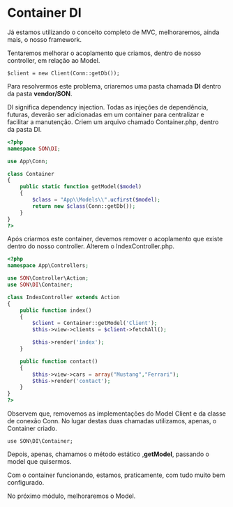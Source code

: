 # Container DI

Já estamos utilizando o conceito completo de MVC, melhoraremos, ainda mais, o nosso framework.

Tentaremos melhorar o acoplamento que criamos, dentro de nosso controller, em relação ao Model.

`$client = new Client(Conn::getDb());`

Para resolvermos este problema, criaremos uma pasta chamada **DI** dentro da pasta **vendor/SON**.

DI significa dependency injection. Todas as injeções de dependência, futuras, deverão ser adicionadas em um container para centralizar e facilitar a manutenção. Criem um arquivo chamado Container.php, dentro da pasta DI.

```php
<?php
namespace SON\DI;

use App\Conn;

class Container
{
    public static function getModel($model)
    {
        $class = "App\\Models\\".ucfirst($model);
        return new $class(Conn::getDb());
    }
}
?>
```

Após criarmos este container, devemos remover o acoplamento que existe dentro do nosso controller. Alterem o IndexController.php.

```php
<?php
namespace App\Controllers;

use SON\Controller\Action;
use SON\DI\Container;

class IndexController extends Action
{
    public function index()
    {
        $client = Container::getModel('Client');
        $this->view->clients = $client->fetchAll();

        $this->render('index');
    }

    public function contact()
    {
        $this->view->cars = array("Mustang","Ferrari");
        $this->render('contact');
    }
}
?>
```

Observem que, removemos as implementações do Model Client e da classe de conexão Conn. No lugar destas duas chamadas utilizamos, apenas, o Container criado.

`use SON\DI\Container;`

Depois, apenas, chamamos o método estático ,**getModel**, passando o model que quisermos.

Com o container funcionando, estamos, praticamente, com tudo muito bem configurado.

No próximo módulo, melhoraremos o Model.